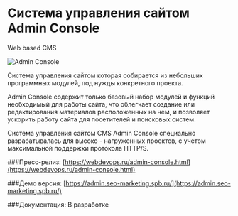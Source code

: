 # Система управления сайтом Admin Console
Web based CMS

![Admin Console](https://webdevops.ru/img/admin-console/Admin-Console-pages.png "Admin Console")

Система управления сайтом которая собирается из небольших программных модулей, под нужды конкретного проекта.

Admin Console содержит только базовый набор модулей и функций необходимый для работы сайта, что облегчает создание или редактирования материалов расположенных на нем, и позволяет ускорить работу сайта для посетителей и поисковых систем.

Система управления сайтом CMS Admin Console специально разрабатывалась для высоко - нагруженных проектов, с учетом максимальной поддержки протокола HTTP/S.

###Пресс-релиз:
[https://webdevops.ru/admin-console.html](https://webdevops.ru/admin-console.html)

###Демо версия:
[https://admin.seo-marketing.spb.ru/](https://admin.seo-marketing.spb.ru/)

###Документация:
В разработке
